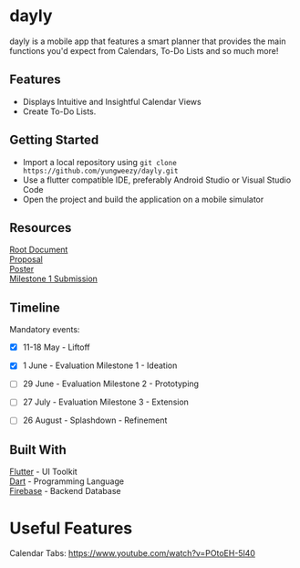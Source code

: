 # dayly
dayly is a mobile app that features a smart planner that provides the main functions you'd expect from Calendars, To-Do Lists and so much more!

## Features
 - Displays Intuitive and Insightful Calendar Views
 - Create To-Do Lists.

## Getting Started
 - Import a local repository using ```git clone https://github.com/yungweezy/dayly.git```
 - Use a flutter compatible IDE, preferably Android Studio or Visual Studio Code
 - Open the project and build the application on a mobile simulator

## Resources
[Root Document](https://docs.google.com/document/d/1Wapib8dYOP_gKQft_BRPQViQaZkGyq15EofuNCDpVCQ/edit)  
[Proposal](https://docs.google.com/document/d/1igmVL5-dhH8DqmlhI6OwF6UagX08Vwv3uPCLREm6P3k/edit)  
[Poster](https://docs.google.com/presentation/d/1g8ZDNi-oKQqYzvc-KzgVKBzx87LDTDz7eYr7UCtCrYM/edit?ts=5eba70e6)                           
[Milestone 1 Submission](https://docs.google.com/document/d/1oGexRG2LgFkpq9dDR_5lL1ANllLziGcYAKQvQ5vipUU/edit?usp=sharing) 

## Timeline
Mandatory events:
- [x] 11-18 May - Liftoff
- [x] 1 June - Evaluation Milestone 1 - Ideation
- [ ] 29 June - Evaluation Milestone 2 - Prototyping
- [ ] 27 July - Evaluation Milestone 3 - Extension
- [ ] 26 August - Splashdown - Refinement


## Built With

 [Flutter](https://flutter.dev/) - UI Toolkit  
 [Dart](https://dart.dev/) - Programming Language  
 [Firebase](https://firebase.google.com/) - Backend Database 

# Useful Features
Calendar Tabs: https://www.youtube.com/watch?v=POtoEH-5l40
